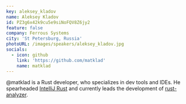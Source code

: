 ```yaml
---
key: aleksey_kladov
name: Aleksey Kladov
id: PZ3g6x42k9cu5e9siNoFQV8Z6jy2
feature: false
company: Ferrous Systems
city: 'St Petersburg, Russia'
photoURL: /images/speakers/aleksey_kladov.jpg
socials:
  - icon: github
    link: 'https://github.com/matklad'
    name: matklad
---
```

@matklad is a Rust developer, who specializes in dev tools and IDEs. He spearheaded [IntelliJ Rust](https://intellij-rust.github.io/) and currently leads the development of [rust-analyzer](https://github.com/rust-analyzer/rust-analyzer).